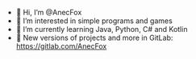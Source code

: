 - 👋 Hi, I’m @AnecFox
- 👀 I’m interested in simple programs and games
- 🌱 I’m currently learning Java, Python, C# and Kotlin
- 🦊 New versions of projects and more in GitLab: https://gitlab.com/AnecFox

<!---
AnecFox/AnecFox is a ✨ special ✨ repository because its `README.md` (this file) appears on your GitHub profile.
You can click the Preview link to take a look at your changes.
--->
